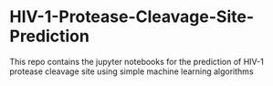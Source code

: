 # HIV-1-Protease-Cleavage-Site-Prediction
This repo contains the jupyter notebooks for the prediction of HIV-1 protease cleavage site using simple machine learning algorithms
